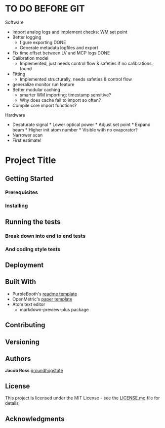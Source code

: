 # TO DO BEFORE GIT

Software
* Import analog logs and implement checks: WM set point
* Better logging
	* figure exporting DONE
	* Generate metadata logfiles and export
* Fix time offset between LV and MCP logs DONE 
* Calibration model
	* Implemented, just needs control flow & safeties if no calibrations found
* Fitting
	* Implemented structurally, needs safeties & control flow
* generalize monitor run feature
* Better modular caching
	* smarter WM importing; timestamp sensitive?
	* Why does cache fail to import so often?
* Compile core import functions?

Hardware
* Desaturate signal
		* Lower optical power
				* Adjust set point
				* Expand beam
		* Higher init atom number
				* Visible with no evaporator?
* Narrower scan
* First estimate!



# Project Title

## Getting Started

### Prerequisites

### Installing

## Running the tests

### Break down into end to end tests

### And coding style tests

## Deployment

## Built With

* PurpleBooth's [readme template](https://gist.github.com/PurpleBooth/109311bb0361f32d87a2)
* OpenMetric's [paper template](http://openmetric.org/science/writing-a-paper/)
* Atom text editor
  * markdown-preview-plus package
## Contributing

## Versioning

## Authors

**Jacob Ross** [groundhogstate](https://github.com/groundhogstate)

## License

This project is licensed under the MIT License - see the [LICENSE.md](LICENSE.md) file for details

## Acknowledgments
